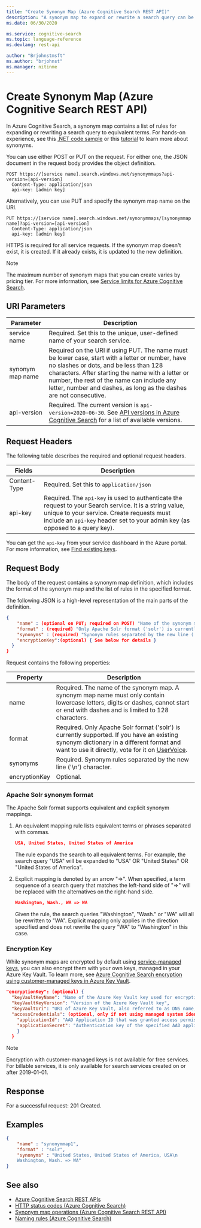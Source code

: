 ```yaml
---
title: "Create Synonym Map (Azure Cognitive Search REST API)"
description: "A synonym map to expand or rewrite a search query can be created using REST API in Azure Cognitive Search."
ms.date: 06/30/2020

ms.service: cognitive-search
ms.topic: language-reference
ms.devlang: rest-api

author: "Brjohnstmsft"
ms.author: "brjohnst"
ms.manager: nitinme
---
```

# Create Synonym Map (Azure Cognitive Search REST API)

In Azure Cognitive Search, a synonym map contains a list of rules for expanding or rewriting a search query to equivalent terms. For hands-on experience, see this [.NET code sample](https://github.com/Azure-Samples/search-dotnet-getting-started/tree/master/DotNetHowToSynonyms) or this [tutorial](https://docs.microsoft.com/azure/search/search-synonyms-tutorial-sdk) to learn more about synonyms.

You can use either POST or PUT on the request. For either one, the JSON document in the request body provides the object definition.

```http    
POST https://[service name].search.windows.net/synonymmaps?api-version=[api-version]      
  Content-Type: application/json  
  api-key: [admin key]  
```  

Alternatively, you can use PUT and specify the synonym map name on the URI. 

```http    
PUT https://[service name].search.windows.net/synonymmaps/[synonymmap name]?api-version=[api-version]  
  Content-Type: application/json  
  api-key: [admin key]  
```  

 HTTPS is required for all service requests. If the synonym map doesn't exist, it is created. If it already exists, it is updated to the new definition.

 > [!NOTE]  
>  The maximum number of synonym maps that you can create varies by pricing tier. For more information, see [Service limits for Azure Cognitive Search](https://azure.microsoft.com/documentation/articles/search-limits-quotas-capacity/).  

## URI Parameters

| Parameter	  | Description  | 
|-------------|--------------|
| service name | Required. Set this to the unique, user-defined name of your search service. |
| synonym map name  | Required on the URI if using PUT. The name must be lower case, start with a letter or number, have no slashes or dots, and be less than 128 characters. After starting the name with a letter or number, the rest of the name can include any letter, number and dashes, as long as the dashes are not consecutive. |
| api-version | Required. The current version is `api-version=2020-06-30`. See [API versions in Azure Cognitive Search](https://docs.microsoft.com/azure/search/search-api-versions) for a list of available versions.|

## Request Headers 
 The following table describes the required and optional request headers.  

|Fields              |Description      |  
|--------------------|-----------------|  
|Content-Type|Required. Set this to `application/json`|  
|api-key|Required. The `api-key` is used to authenticate the request to your Search service. It is a string value, unique to your service. Create requests must include an `api-key` header set to your admin key (as opposed to a query key).|  

You can get the `api-key` from your service dashboard in the Azure portal. For more information, see [Find existing keys](https://docs.microsoft.com/azure/search/search-security-api-keys#find-existing-keys).   

## Request Body
 The body of the request contains a synonym map definition, which includes the format of the synonym map and the list of rules in the specified format.

The following JSON is a high-level representation of the main parts of the definition.

```json
{   
    "name" : (optional on PUT; required on POST) "Name of the synonym map",  
    "format" : (required) "Only Apache Solr format ('solr') is currently supported.",
    "synonyms" : (required) "Synonym rules separated by the new line ('\n') character.",
    "encryptionKey":(optional) { See below for details }
  } 
}  
```  

 Request contains the following properties:  

|Property|Description|  
|--------------|-----------------|  
|name|Required. The name of the synonym map. A synonym map name must only contain lowercase letters, digits or dashes, cannot start or end with dashes and is limited to 128 characters.|  
|format|Required. Only Apache Solr format ('solr') is currently supported. If you have an existing synonym dictionary in a different format and want to use it directly, vote for it on [UserVoice](https://feedback.azure.com/forums/263029-azure-search).|  
|synonyms|Required. Synonym rules separated by the new line ('\n') character.|
|encryptionKey|Optional. |


### Apache Solr synonym format

  The Apache Solr format supports equivalent and explicit synonym mappings.

  1. An equivalent mapping rule lists equivalent terms or phrases separated with commas.

     ```json
     USA, United States, United States of America
     ```
  
     The rule expands the search to all equivalent terms. For example, the search query "USA" will be expanded to "USA" OR "United States" OR "United States of America".

  2. Explicit mapping is denoted by an arrow "=>". When specified, a term sequence of a search query that matches the left-hand side of "=>" will be replaced with the alternatives on the right-hand side.
  
     ```json
     Washington, Wash., WA => WA
     ```

     Given the rule, the search queries "Washington", "Wash." or "WA" will all be rewritten to "WA". Explicit mapping only applies in the direction specified and does not rewrite the query "WA" to "Washington" in this case.

###  <a name="bkmk_encryption"> Encryption Key  </a>

While synonym maps are encrypted by default using [service-managed keys](https://docs.microsoft.com/azure/security/azure-security-encryption-atrest#data-encryption-models), you can also encrypt them with your own keys, managed in your Azure Key Vault. To learn more, see [Azure Cognitive Search encryption using customer-managed keys in Azure Key Vault](https://docs.microsoft.com/azure/search/search-security-manage-encryption-keys).

```json
"encryptionKey": (optional) { 
  "keyVaultKeyName": "Name of the Azure Key Vault key used for encryption",
  "keyVaultKeyVersion": "Version of the Azure Key Vault key",
  "keyVaultUri": "URI of Azure Key Vault, also referred to as DNS name, that provides the key. An example URI might be https://my-keyvault-name.vault.azure.net",
  "accessCredentials": (optional, only if not using managed system identity) {
    "applicationId": "AAD Application ID that was granted access permissions to your specified Azure Key Vault",
    "applicationSecret": "Authentication key of the specified AAD application)"
    }
  }
```

> [!NOTE]
> Encryption with customer-managed keys is not available for free services. For billable services, it is only available for search services created on or after 2019-01-01.

## Response  
 For a successful request: 201 Created.  

 ## <a name="example-request"> Examples  </a>

```json
{   
    "name" : "synonymmap1",  
    "format" : "solr",  
    "synonyms" : "United States, United States of America, USA\n
    Washington, Wash. => WA"
}  
```  

## See also  

+ [Azure Cognitive Search REST APIs](index.md)   
+ [HTTP status codes &#40;Azure Cognitive Search&#41;](http-status-codes.md)   
+ [Synonym map operations &#40;Azure Cognitive Search REST API&#41;](synonym-map-operations.md)   
+ [Naming rules &#40;Azure Cognitive Search&#41;](naming-rules.md)   
